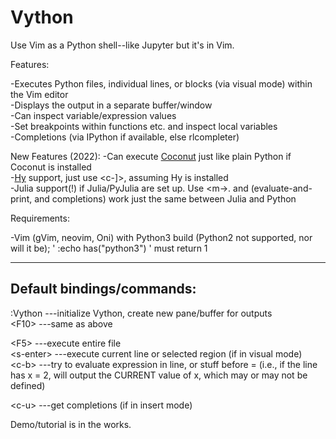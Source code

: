 # Vython
Use Vim as a Python shell--like Jupyter but it's in Vim.

Features:

-Executes Python files, individual lines, or blocks (via visual mode) within the Vim editor  
-Displays the output in a separate buffer/window  
-Can inspect variable/expression values  
-Set breakpoints within functions etc. and inspect local variables  
-Completions (via IPython if available, else rlcompleter)  

New Features (2022):
-Can execute [Coconut](http://coconut-lang.org/) just like plain Python if Coconut is installed  
-[Hy](https://docs.hylang.org/en/alpha/) support, just use <c-]>, assuming Hy is installed  
-Julia support(!) if Julia/PyJulia are set up.  Use <m-\>.  <c-b> and <c-u> (evaluate-and-print, and completions) work just the same between Julia and Python  



Requirements:

-Vim (gVim, neovim, Oni) with Python3 build (Python2 not supported, nor will it be); ' :echo has("python3") ' must return 1


-----------------
Default bindings/commands:
-----------------
:Vython   ---initialize Vython, create new pane/buffer for outputs  
\<F10\>     ---same as above  
  
\<F5\>      ---execute entire file  
\<s-enter\> ---execute current line or selected region (if in visual mode)  
\<c-b\>     ---try to evaluate expression in line, or stuff before = (i.e., if the line has x = 2, will output the CURRENT value of x, which may or may not be defined)  
  
\<c-u\>     ---get completions (if in insert mode)  

Demo/tutorial is in the works.
